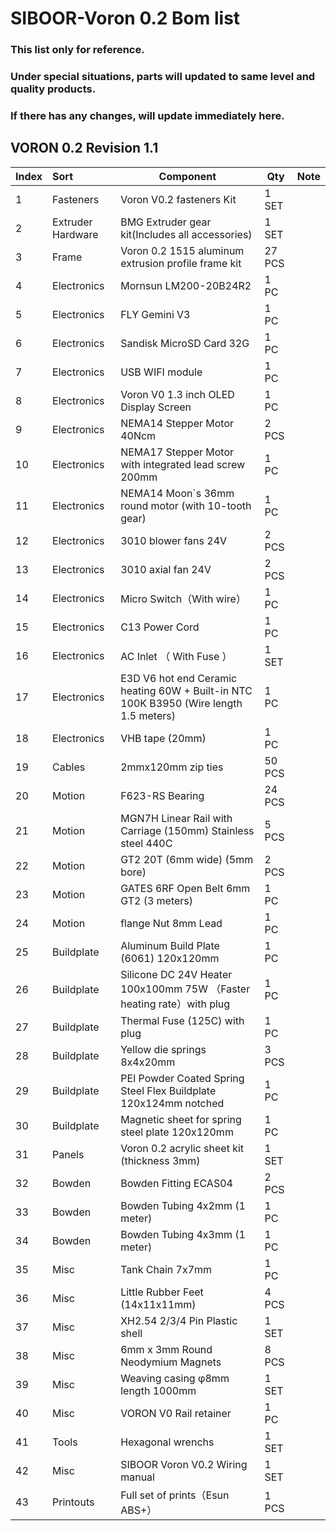 # SIBOOR-Voron 0.2 Bom list 
### This list only for reference.  
### Under special situations, parts will updated to same level and quality products.  
### If there has any changes, will update immediately here.
## VORON 0.2 Revision 1.1


| Index | Sort              | Component                                                    | Qty    | Note                                |
| ----- | :---------------- | ------------------------------------------------------------ | ------ | ----------------------------------- |
| 1     | Fasteners         | Voron V0.2 fasteners Kit                     | 1 SET  |                                     |
| 2     | Extruder Hardware | BMG Extruder gear kit(Includes all accessories)              | 1 SET  |                                     |
| 3     | Frame             | Voron 0.2 1515 aluminum extrusion profile frame kit          | 27 PCS |                                     |
| 4     | Electronics       | Mornsun LM200-20B24R2                                          | 1 PC   |                                     |
| 5     | Electronics       | FLY Gemini V3                                          | 1 PC   |                                     |
| 6     | Electronics       | Sandisk MicroSD Card 32G                       | 1 PC   |                                     |
| 7     | Electronics       | USB WIFI module                                          | 1 PC   |                             |
| 8     | Electronics       | Voron V0  1.3 inch OLED Display Screen                                             | 1 PC   |                                     |
| 9     | Electronics       | NEMA14 Stepper Motor 40Ncm | 2 PCS  |                                     |
| 10    | Electronics       | NEMA17 Stepper Motor with integrated lead screw 200mm | 1 PC   |                                     |
| 11    | Electronics       | NEMA14 Moon`s 36mm round motor (with 10-tooth gear) | 1 PC   |                                     |
| 12    | Electronics       | 3010 blower fans 24V                                         | 2 PCS  |                                     |
| 13    | Electronics       | 3010 axial fan 24V                                           | 2 PCS  |                                     |
| 14    | Electronics       | Micro Switch（With wire）                                    | 1 PC   |                                     |
| 15    | Electronics       | C13 Power Cord                                               | 1 PC   |                                     |
| 16    | Electronics       | AC Inlet （ With Fuse ）                                     | 1 SET  |                                     |
| 17    | Electronics       | E3D V6 hot end Ceramic heating 60W + Built-in NTC 100K B3950 (Wire length 1.5 meters)  | 1 PC   |                                     |
| 18    | Electronics       | VHB tape (20mm)                                              | 1 PC   |                                     |
| 19    | Cables            | 2mmx120mm zip ties                                           | 50 PCS |                                     |
| 20    | Motion            | F623-RS Bearing                                              | 24 PCS |                                     |
| 21    | Motion            | MGN7H Linear Rail with Carriage (150mm) Stainless steel 440C | 5 PCS  |                                     |
| 22    | Motion            | GT2 20T (6mm wide) (5mm bore)                                | 2 PCS  |                                     |
| 23    | Motion            | GATES 6RF Open Belt 6mm GT2 (3 meters)                           | 1 PC   |                                     |
| 24    | Motion            | flange Nut 8mm Lead                      | 1 PC   |                                     |
| 25    | Buildplate        | Aluminum Build Plate (6061) 120x120mm                        | 1 PC   |                                  |
| 26    | Buildplate        | Silicone DC 24V Heater 100x100mm 75W （Faster heating rate）with plug | 1 PC   |                                     |
| 27    | Buildplate        | Thermal Fuse (125C)  with plug                               | 1 PC   |                                     |
| 28    | Buildplate        | Yellow die springs 8x4x20mm                                  | 3 PCS  |                                     |
| 29    | Buildplate        | PEI Powder Coated Spring Steel Flex Buildplate 120x124mm  notched | 1 PC   |                                     |
| 30    | Buildplate        | Magnetic sheet for spring steel plate 120x120mm              | 1 PC   |                                     |
| 31    | Panels            | Voron 0.2 acrylic sheet kit (thickness 3mm)                  | 1 SET  |                                     |
| 32    | Bowden            | Bowden Fitting ECAS04                                        | 2 PCS  |                                     |
| 33    | Bowden            | Bowden Tubing 4x2mm  (1 meter)                               | 1 PC   |                                     |
| 34    | Bowden            | Bowden Tubing 4x3mm  (1 meter)                               | 1 PC   |                                     |
| 35    | Misc              | Tank Chain 7x7mm                                             | 1 PC   |                                     |
| 36    | Misc              | Little Rubber Feet (14x11x11mm)                              | 4 PCS  |                                     |
| 37    | Misc              | XH2.54 2/3/4 Pin Plastic shell                               | 1 SET  |                                     |
| 38    | Misc              | 6mm x 3mm Round Neodymium Magnets                            | 8 PCS  |                                     |
| 39    | Misc              | Weaving casing φ8mm length 1000mm                            | 1 SET  |                                     |
| 40    | Misc              | VORON V0  Rail retainer                                      | 1 PC   |                                     |
| 41    | Tools             | Hexagonal wrenchs                                            | 1 SET  |                                     |
| 42    | Misc              | SIBOOR Voron V0.2 Wiring manual                              | 1 SET  |                                     |
| 43    | Printouts         | Full set of prints（Esun ABS+）                              | 1 PCS  |                                     |
